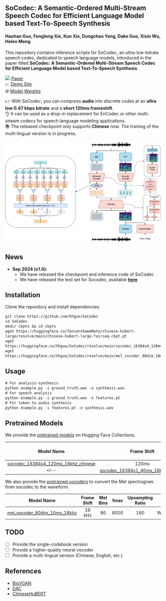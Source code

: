 ## SoCodec: A Semantic-Ordered Multi-Stream Speech Codec for Efficient Language Model based Text-To-Speech Synthesis

#### **Haohan Guo**, Fenglong Xie, Kun Xie, Dongchao Yang, Dake Guo, Xixin Wu, Helen Meng

This repository contains inference scripts for SoCodec, an ultra-low-bitrate speech codec, dedicated to speech language models, introduced in the paper titled **SoCodec: A Semantic-Ordered Multi-Stream Speech Codec for Efficient Language Model based Text-To-Speech Synthesis**.

![](https://static.arxiv.org/static/browse/0.3.4/images/icons/favicon-16x16.png) [Paper](https://arxiv.org/abs/2409.00933) <br>
📈 [Demo Site](https://hhguo.github.io/DemoSoCodec)<br>
⚙ [Model Weights](https://github.com/descriptinc/descript-audio-codec/releases/download/0.0.1/weights.pth)

👉 With SoCodec, you can compress **audio** into discrete codes at an **ultra low 0.47 kbps bitrate** and a **short 120ms frameshift**.  <br>
👌 It can be used as a drop-in replacement for EnCodec or other multi-stream codecs for speech language modeling applications. <br>
📚 The released checkpoint only supports **Chinese** now. The training of the multi-lingual version is in progress.<br>

<center><img src="assets/socodec.png" width="800"></center>

## News
- **Sep 2024 (v1.0):**
  - We have released the checkpoint and inference code of SoCodec
  - We have released the test set for Socodec, available [**here**](https://hhguo.github.io/DemoSoCodec)

## Installation

Clone the repository and install dependencies:

```shell
git clone https://github.com/hhguo/SoCodec
cd SoCodec
mkdir ckpts && cd ckpts
wget https://huggingface.co/TencentGameMate/chinese-hubert-large/resolve/main/chinese-hubert-large-fairseq-ckpt.pt
wget https://huggingface.co/hhguo/SoCodec/resolve/main/socodec_16384x4_120ms_16khz_chinese.safetensors
wget https://huggingface.co/hhguo/SoCodec/resolve/main/mel_vocoder_80dim_10ms_16khz.safetensors
```

## Usage

```shell
# For analysis-synthesis
python example.py -i ground_truth.wav -o synthesis.wav
# For speech analysis
python example.py -i ground_truth.wav -o features.pt
# For token-to-audio synthesis
python example.py -i features.pt -o synthesis.wav
```

## Pretrained Models

We provide the [pretrained models](https://huggingface.co/hhguo/SoCodec) on Hugging Face Collections.

| Model Name                                                                                               | Frame Shift | Codebook Size | Number of Streams | Dataset |
|:--------------------------------------------------------------------------------------------------------:|:-------------:|:--------:|:-----:|:----------------:|
| [socodec_16384x4_120ms_16khz_chinese](https://huggingface.co/hhguo/SoCodec/resolve/main/socodec_16384x4_120ms_16khz_chinese.safetensors)             | 120ms        | 16384      | 4 | WenetSpeech4TTS |
<!-- | [socodec_16384x1_40ms_16khz_chinese](https://huggingface.co/nvidia/bigvgan_v2_44khz_128band_256x)             | 120ms        | 16384      | 4 | WenetSpeech4TTS | -->

We also provide the [pretrained vocoders](https://huggingface.co/hhguo/SoCodec) to convert the Mel spectrogram from socodec to the waveform.

| Model Name                                                                                               | Frame Shift | Mel Bins | fmax  | Upsampling Ratio | Dataset |
|:--------------------------------------------------------------------------------------------------------:|:-------------:|:--------:|:-----:|:----------------:|:--------------------------:|
| [mel_vocoder_80dim_10ms_16khz](https://huggingface.co/hhguo/SoCodec/resolve/main/mel_vocoder_80dim_10ms_16khz.safetensors)             | 16 kHz        | 80      | 8000 | 160 | WenetSpeech4TTS |

## TODO

- [ ] Provide the single-codebook version
- [ ] Provide a higher-quality neural vocoder
- [ ] Provide a multi-lingual version (Chinese, English, etc.)

## References

- [BigVGAN](https://github.com/NVIDIA/BigVGAN)
- [DAC](https://raw.githubusercontent.com/descriptinc/descript-audio-codec)
- [ChineseHuBERT](https://github.com/TencentGameMate/chinese_speech_pretrain)